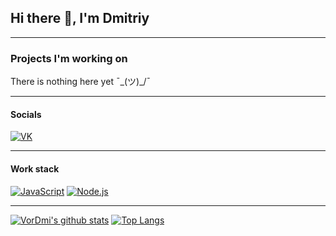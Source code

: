 ## Hi there 👋, I'm Dmitriy
_______
### Projects I'm working on
There is nothing here yet ¯\_(ツ)_/¯
_______
#### Socials
[![VK](https://img.shields.io/badge/VK---?logo=vk&style=for-the-badge&color=7fa7d4)](https://vk.com/vordmi)
_______
#### Work stack
[![JavaScript](https://img.shields.io/badge/-JavaScript-000?logo=JavaScript&link=https://www.ecma-international.org/&style=for-the-badge)](https://www.ecma-international.org/)
[![Node.js](https://img.shields.io/badge/-Node.js-339933?logo=Node.js&logoColor=white&link=https://nodejs.org&style=for-the-badge)](https://nodejs.org)
_______
[![VorDmi's github stats](https://github-readme-stats.vercel.app/api?username=VorDmi)](https://github.com/anuraghazra/github-readme-stats) [![Top Langs](https://github-readme-stats.vercel.app/api/top-langs/?username=VorDmi&layout=compact)](https://github.com/anuraghazra/github-readme-stats)
